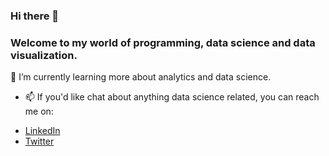 ### Hi there 👋

### Welcome to my world of programming, data science and data visualization.

🌱 I’m currently learning more about analytics and data science.

- 📫 If you'd like chat about anything data science related, you can reach me on: 
* [LinkedIn](https://www.linkedin.com/in/preethi-evelyn-sadanandan/)
* [Twitter](https://twitter.com/EvelynPreethi)
